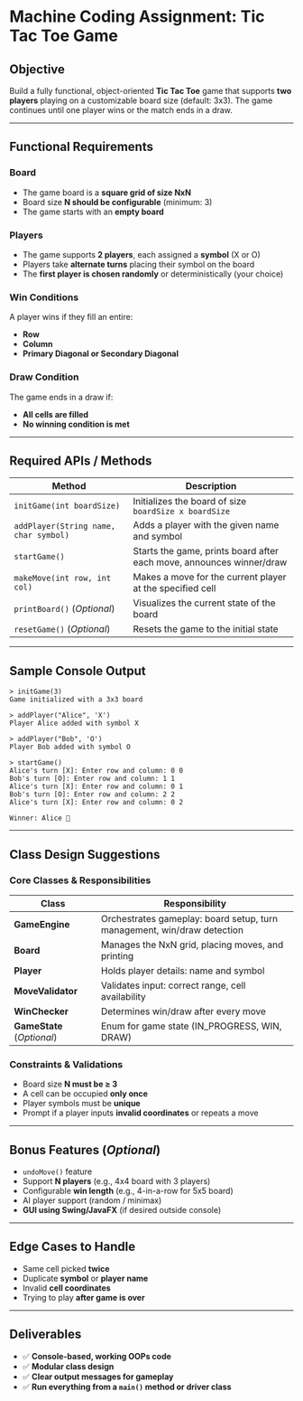 # Machine Coding Assignment: Tic Tac Toe Game

## Objective

Build a fully functional, object-oriented **Tic Tac Toe** game that supports **two players** playing on a customizable board size (default: 3x3). The game continues until one player wins or the match ends in a draw.

---

## Functional Requirements

### Board

- The game board is a **square grid of size NxN**
- Board size **N should be configurable** (minimum: 3)
- The game starts with an **empty board**

### Players

- The game supports **2 players**, each assigned a **symbol** (X or O)
- Players take **alternate turns** placing their symbol on the board
- The **first player is chosen randomly** or deterministically (your choice)

### Win Conditions

A player wins if they fill an entire:

- **Row**
- **Column**
- **Primary Diagonal or Secondary Diagonal**

### Draw Condition

The game ends in a draw if:

- **All cells are filled**
- **No winning condition is met**

---

## Required APIs / Methods

| Method                                | Description                                                          |
| ------------------------------------- | -------------------------------------------------------------------- |
| `initGame(int boardSize)`             | Initializes the board of size `boardSize x boardSize`                |
| `addPlayer(String name, char symbol)` | Adds a player with the given name and symbol                         |
| `startGame()`                         | Starts the game, prints board after each move, announces winner/draw |
| `makeMove(int row, int col)`          | Makes a move for the current player at the specified cell            |
| `printBoard()` (_Optional_)           | Visualizes the current state of the board                            |
| `resetGame()` (_Optional_)            | Resets the game to the initial state                                 |

---

## Sample Console Output

```
> initGame(3)
Game initialized with a 3x3 board

> addPlayer("Alice", 'X')
Player Alice added with symbol X

> addPlayer("Bob", 'O')
Player Bob added with symbol O

> startGame()
Alice's turn [X]: Enter row and column: 0 0
Bob's turn [O]: Enter row and column: 1 1
Alice's turn [X]: Enter row and column: 0 1
Bob's turn [O]: Enter row and column: 2 2
Alice's turn [X]: Enter row and column: 0 2

Winner: Alice 🎉
```

---

## Class Design Suggestions

### Core Classes & Responsibilities

| Class                      | Responsibility                                                          |
| -------------------------- | ----------------------------------------------------------------------- |
| **GameEngine**             | Orchestrates gameplay: board setup, turn management, win/draw detection |
| **Board**                  | Manages the NxN grid, placing moves, and printing                       |
| **Player**                 | Holds player details: name and symbol                                   |
| **MoveValidator**          | Validates input: correct range, cell availability                       |
| **WinChecker**             | Determines win/draw after every move                                    |
| **GameState** (_Optional_) | Enum for game state (IN_PROGRESS, WIN, DRAW)                            |

### Constraints & Validations

- Board size **N must be ≥ 3**
- A cell can be occupied **only once**
- Player symbols must be **unique**
- Prompt if a player inputs **invalid coordinates** or repeats a move

---

## Bonus Features (_Optional_)

- `undoMove()` feature
- Support **N players** (e.g., 4x4 board with 3 players)
- Configurable **win length** (e.g., 4-in-a-row for 5x5 board)
- AI player support (random / minimax)
- **GUI using Swing/JavaFX** (if desired outside console)

---

## Edge Cases to Handle

- Same cell picked **twice**
- Duplicate **symbol** or **player name**
- Invalid **cell coordinates**
- Trying to play **after game is over**

---

## Deliverables

- ✅ **Console-based, working OOPs code**
- ✅ **Modular class design**
- ✅ **Clear output messages for gameplay**
- ✅ **Run everything from a `main()` method or driver class**
